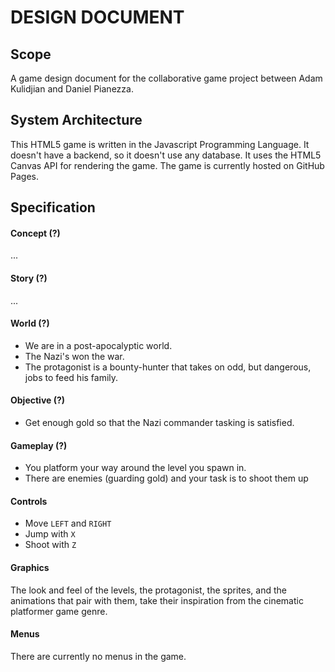 # DESIGN DOCUMENT

## Scope

A game design document for the collaborative game project between Adam Kulidjian and Daniel Pianezza.


## System Architecture

This HTML5 game is written in the Javascript Programming Language. It doesn't have a backend, so it doesn't use any database. It uses the HTML5 Canvas API for rendering the game. The game is currently hosted on GitHub Pages.


## Specification


#### Concept (?)

...

#### Story (?)

...

#### World (?)

- We are in a post-apocalyptic world.
- The Nazi's won the war.
- The protagonist is a bounty-hunter that takes on odd, but dangerous, jobs to feed his family.


#### Objective (?)

- Get enough gold so that the Nazi commander tasking is satisfied.

#### Gameplay (?)

- You platform your way around the level you spawn in.
- There are enemies (guarding gold) and your task is to shoot them up

#### Controls

- Move `LEFT` and `RIGHT`
- Jump with `X`
- Shoot with `Z`

#### Graphics

The look and feel of the levels, the protagonist, the sprites, and the animations that pair with them, take their inspiration from the cinematic platformer game genre.

#### Menus

There are currently no menus in the game.
